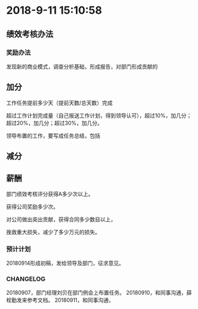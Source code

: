 
# 2018-9-11 15:10:58

## 绩效考核办法

### 奖励办法

发现新的商业模式，调查分析基础，形成报告，对部门形成贡献的
























## 加分

工作任务提前多少天（提前天数/总天数）完成

超过工作计划完成量（自己报送工作计划，得到领导认可），超过10%，加几分；超过20%，加几分；超过30%，加几分。

领导布置的工作，要写成任务总结，包括






## 减分

##  薪酬

部门绩效考核评分获得A多少次以上。

获得公司奖励多少次。

对公司做出突出贡献，获得合同多少数目以上，

挽救重大损失，减少了多少万元的损失。







### 预计计划
20180914形成初稿，发给领导及部门，征求意见。





### CHANGELOG
20180907，部门经理刘贝在部门例会上布置任务。
20180910，和同事沟通，薛栓勤发来参考文档。
20180911，和同事沟通，




<!--stackedit_data:
eyJoaXN0b3J5IjpbMTMyOTE2OTM5NywtNDMyMzY3MTYxXX0=
-->